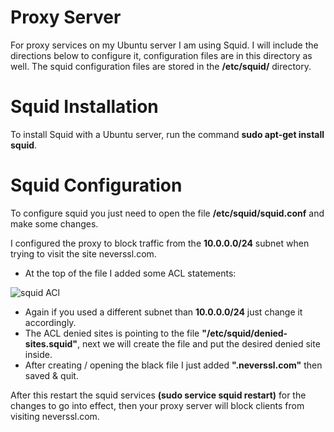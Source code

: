 # Proxy Server
For proxy services on my Ubuntu server I am using Squid. I will include the directions below to configure it, configuration files are in this directory as well. The squid configuration files are stored in the **/etc/squid/** directory.

# Squid Installation
To install Squid with a Ubuntu server, run the command **sudo apt-get install squid**.

# Squid Configuration
To configure squid you just need to open the file **/etc/squid/squid.conf** and make some changes.

I configured the proxy to block traffic from the **10.0.0.0/24** subnet when trying to visit the site neverssl.com.

- At the top of the file I added some ACL statements:

![squid ACl](https://user-images.githubusercontent.com/73307402/97237593-33813000-17c6-11eb-8d05-4ae5502c2b94.PNG)

- Again if you used a different subnet than **10.0.0.0/24** just change it accordingly.
- The ACL denied sites is pointing to the file **"/etc/squid/denied-sites.squid"**, next we will create the file and put the desired denied site inside.
- After creating / opening the black file I just added **".neverssl.com"** then saved & quit.

After this restart the squid services **(sudo service squid restart)** for the changes to go into effect, then your proxy server will block clients from visiting neverssl.com.





